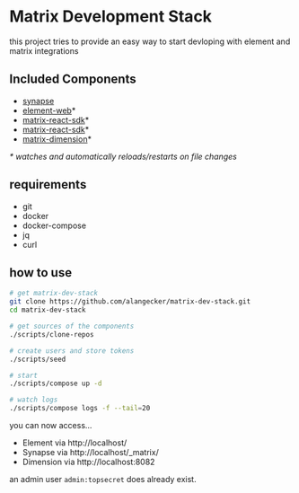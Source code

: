 # Matrix Development Stack
this project tries to provide an easy way to start devloping with element and matrix integrations 

## Included Components
- [synapse](https://github.com/matrix-org/synapse)
- [element-web](https://github.com/vector-im/element-web)*
- [matrix-react-sdk](https://github.com/matrix-org/matrix-react-sdk)*
- [matrix-react-sdk](https://github.com/matrix-org/matrix-js-sdk)*
- [matrix-dimension](https://github.com/turt2live/matrix-dimension)*

_* watches and automatically reloads/restarts on file changes_


## requirements
- git
- docker
- docker-compose
- jq
- curl


## how to use
```bash
# get matrix-dev-stack
git clone https://github.com/alangecker/matrix-dev-stack.git
cd matrix-dev-stack

# get sources of the components
./scripts/clone-repos

# create users and store tokens
./scripts/seed

# start
./scripts/compose up -d

# watch logs
./scripts/compose logs -f --tail=20
```

you can now access...
- Element via http://localhost/
- Synapse via http://localhost/_matrix/
- Dimension via http://localhost:8082

an admin user `admin:topsecret` does already exist.